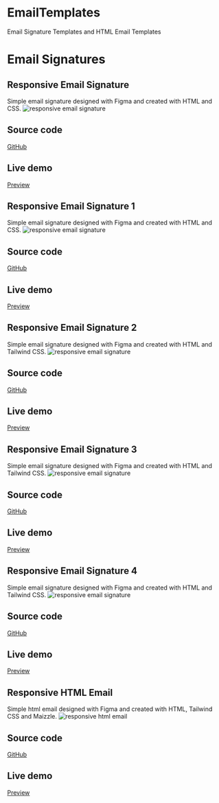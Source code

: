 # EmailTemplates
Email Signature Templates and HTML Email Templates

# Email Signatures
## Responsive Email Signature
Simple email signature designed with Figma and created with HTML and CSS.
![responsive email signature](https://lh3.googleusercontent.com/pw/AP1GczNMNmUEDlbt29i2BYuXvD_a58pKzWpSWTYQbIJ721xw4jNWFlTObN6AfyB-2Ao_m2YXzTei63rDqGu8IaSqbivrs-AJPabaJE6mKnVgKhpc-hsxN5g=w400)

## Source code
[GitHub](https://github.com/LoraMS/EmailTemplates/blob/main/email_signature.html)

## Live demo
[Preview](https://lorams.github.io/EmailTemplates/email_signature.html)

## Responsive Email Signature 1
Simple email signature designed with Figma and created with HTML and CSS.
![responsive email signature](https://lh3.googleusercontent.com/pw/AP1GczOGjtFq24R5cFrw5uHN9v7IRX5DpUEHI-3a8fxjui7YxO_-5VjgIIBT9UqFX7yTpjGImGTl0FE6IKie4NJCORNskSwAR72TMonsjE_6bnlRwjZfk6w=w400)

## Source code
[GitHub](https://github.com/LoraMS/EmailTemplates/blob/main/email_signature_1.html)

## Live demo
[Preview](https://lorams.github.io/EmailTemplates/email_signature_1.html)

## Responsive Email Signature 2
Simple email signature designed with Figma and created with HTML and Tailwind CSS.
![responsive email signature](https://lh3.googleusercontent.com/pw/AP1GczOSzvWysoX_jXZn5STNEojQubdMPFScciDRWHZ5FovGneNOKVYa9rWbwCBgQAlN5Ivblp_CgxdY757N4Mmy6ENeMpv8DBqxZU4W_gRO1ejJKll_sWjFFEBNpHlHWVnlhZ36Uvcx44rEi9dJILxDZjMF=w400-h300-s-no-gm?authuser=0)

## Source code
[GitHub](https://github.com/LoraMS/EmailTemplates/blob/main/email_signature_2.html)

## Live demo
[Preview](https://lorams.github.io/EmailTemplates/email_signature_2.html)

## Responsive Email Signature 3
Simple email signature designed with Figma and created with HTML and Tailwind CSS.
![responsive email signature](https://lh3.googleusercontent.com/pw/AP1GczPEHNFhlS_1bcb4K05DQvjWpCNl0yTytKibgsm-A0yBOVl31xU46mcCRqiVTVVs2KmrbZZAg5NWEY6lZ-gFe2JeZOaiqr5JaU9jGuoekNpElGyCC57IY2WdfXDeNRKTeJMGqJodLKTlSYLf45cdWrJi=w400-h300-s-no-gm?authuser=0)

## Source code
[GitHub](https://github.com/LoraMS/EmailTemplates/blob/main/email_signature_3.html)

## Live demo
[Preview](https://lorams.github.io/EmailTemplates/email_signature_3.html)

## Responsive Email Signature 4
Simple email signature designed with Figma and created with HTML and Tailwind CSS.
![responsive email signature](https://lh3.googleusercontent.com/pw/AP1GczO4uRj72RddoFjQF8mJPlodqzLmYmmj-jZeowNzNgNIdW3_F7eajYDBXjddMsrW9rxvh-6ZGf7PvLJx8UzNoNzuuLUVCOaaJ9194-IrtwnUx68665CFQlSffYqDNZQWfe4VToPcwRPGuQYyrP3OZemw=w400-h300-s-no-gm?authuser=0)

## Source code
[GitHub](https://github.com/LoraMS/EmailTemplates/blob/main/email_signature_4.html)

## Live demo
[Preview](https://lorams.github.io/EmailTemplates/email_signature_4.html)

## Responsive HTML Email
Simple html email designed with Figma and created with HTML, Tailwind CSS and Maizzle.
![responsive html email](https://lh3.googleusercontent.com/pw/AP1GczNKWhiLwTtFzHbwfo37Uj-QjrU6MILUc5Kzy6BR3_syTEgzE2MMeMgPaPM1dL9Um6h5fkXcG09vf3WSIm-w-Mw7BR651BDzdp_hMsflwmARGCpgsW84W4PCASj0bc9mkScPc6SLb8ioaST5sb3z7_4x=w450-h500-s-no-gm?authuser=0)

## Source code
[GitHub](https://github.com/LoraMS/EmailTemplates/blob/main/html_email_maizzle/build_production/transactional.html)

## Live demo
[Preview](https://lorams.github.io/EmailTemplates/html_email_maizzle/build_production/transactional.html)
